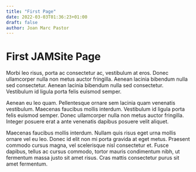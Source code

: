 ```yaml
---
title: "First Page"
date: 2022-03-03T01:36:23+01:00
draft: false
author: Joan Marc Pastor
---
```


# First JAMSite Page

Morbi leo risus, porta ac consectetur ac, vestibulum at eros. Donec ullamcorper nulla non metus auctor fringilla. Aenean lacinia bibendum nulla sed consectetur. Aenean lacinia bibendum nulla sed consectetur. Vestibulum id ligula porta felis euismod semper.

Aenean eu leo quam. Pellentesque ornare sem lacinia quam venenatis vestibulum. Maecenas faucibus mollis interdum. Vestibulum id ligula porta felis euismod semper. Donec ullamcorper nulla non metus auctor fringilla. Integer posuere erat a ante venenatis dapibus posuere velit aliquet.

Maecenas faucibus mollis interdum. Nullam quis risus eget urna mollis ornare vel eu leo. Donec id elit non mi porta gravida at eget metus. Praesent commodo cursus magna, vel scelerisque nisl consectetur et. Fusce dapibus, tellus ac cursus commodo, tortor mauris condimentum nibh, ut fermentum massa justo sit amet risus. Cras mattis consectetur purus sit amet fermentum.
